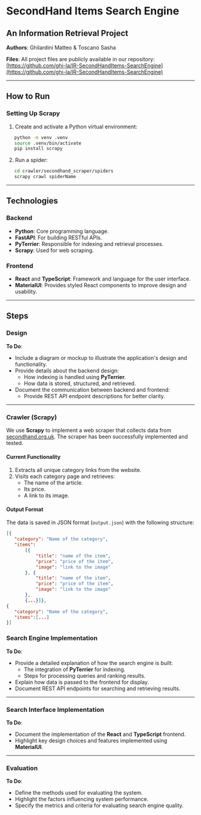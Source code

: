 # SecondHand Items Search Engine

## An Information Retrieval Project

**Authors**: Ghilardini Matteo & Toscano Sasha

**Files**: All project files are publicly available in our repository: [https://github.com/ghi-la/IR-SecondHandItems-SearchEngine](https://github.com/ghi-la/IR-SecondHandItems-SearchEngine)

---

## How to Run

### Setting Up Scrapy

1. Create and activate a Python virtual environment:

```bash
   python -m venv .venv
   source .venv/bin/activate
   pip install scrapy
```

2. Run a spider:

```bash
   cd crawler/secondhand_scraper/spiders 
   scrapy crawl spiderName
```

---

## Technologies

### Backend

- **Python**: Core programming language.
- **FastAPI**: For building RESTful APIs.
- **PyTerrier**: Responsible for indexing and retrieval processes.
- **Scrapy**: Used for web scraping.

### Frontend

- **React** and **TypeScript**: Framework and language for the user interface.
- **MaterialUI**: Provides styled React components to improve design and usability.

---

## Steps

### Design

**To Do**:

- Include a diagram or mockup to illustrate the application's design and functionality.
- Provide details about the backend design:
  - How indexing is handled using **PyTerrier**.
  - How data is stored, structured, and retrieved.
- Document the communication between backend and frontend:
  - Provide REST API endpoint descriptions for better clarity.

---

### Crawler (Scrapy)

We use **Scrapy** to implement a web scraper that collects data from [secondhand.org.uk](https://www.secondhand.org.uk). The scraper has been successfully implemented and tested.

#### Current Functionality

1. Extracts all unique category links from the website.
2. Visits each category page and retrieves:
   - The name of the article.
   - Its price.
   - A link to its image.

#### Output Format

The data is saved in JSON format (`output.json`) with the following structure:

 ``` json
[{
    "category": "Name of the category", 
    "items": 
        [{
            "title": "name of the item", 
            "price": "price of the item", 
            "image": "link to the image"
        }, {
            "title": "name of the item", 
            "price": "price of the item", 
            "image": "link to the image"
        }, 
        {...}]},
{
    "category": "Name of the category", 
    "items":[...]
}]
 ```

### Search Engine Implementation

**To Do**:

- Provide a detailed explanation of how the search engine is built:
  - The integration of **PyTerrier** for indexing.
  - Steps for processing queries and ranking results.
- Explain how data is passed to the frontend for display.
- Document REST API endpoints for searching and retrieving results.

---

### Search Interface Implementation

**To Do**:

- Document the implementation of the **React** and **TypeScript** frontend.
- Highlight key design choices and features implemented using **MaterialUI**.

---

### Evaluation

**To Do**:

- Define the methods used for evaluating the system.
- Highlight the factors influencing system performance.
- Specify the metrics and criteria for evaluating search engine quality.
